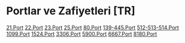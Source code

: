 # Portlar ve Zafiyetleri [TR]

<a href="https://www.youtube.com/watch?v=79sCg7wk5rI&list=PLolWu2T8ZB9I-ILYyenqovDPlx7PRZmeK">21.Port</a>
<a href="https://www.youtube.com/watch?v=wTBvNw1lwd0&list=PLolWu2T8ZB9I-ILYyenqovDPlx7PRZmeK&index=2">22.Port</a>
<a href="https://www.youtube.com/watch?v=s_PWj8Y2V48&list=PLolWu2T8ZB9I-ILYyenqovDPlx7PRZmeK&index=3">23.Port</a>
<a href="https://www.youtube.com/watch?v=7TPBN2pVpoA&list=PLolWu2T8ZB9I-ILYyenqovDPlx7PRZmeK&index=4">25.Port</a>
<a href="https://www.youtube.com/watch?v=VBaoIYSAhPw&list=PLolWu2T8ZB9I-ILYyenqovDPlx7PRZmeK&index=5">80.Port</a>
<a href="https://www.youtube.com/watch?v=fZpeDQ98DYY&list=PLolWu2T8ZB9I-ILYyenqovDPlx7PRZmeK&index=6">139-445.Port</a>
<a href="https://www.youtube.com/watch?v=V_JwcANdeH0&list=PLolWu2T8ZB9I-ILYyenqovDPlx7PRZmeK&index=7">512-513-514.Port</a>
<a href="https://www.youtube.com/watch?v=t93Kl2Ikrx0&list=PLolWu2T8ZB9I-ILYyenqovDPlx7PRZmeK&index=8">1099.Port</a>
<a href="https://www.youtube.com/watch?v=upS8IjKlufk&list=PLolWu2T8ZB9I-ILYyenqovDPlx7PRZmeK&index=9">1524.Port</a>
<a href="https://www.youtube.com/watch?v=oNkHZlZOqb4&list=PLolWu2T8ZB9I-ILYyenqovDPlx7PRZmeK&index=10">3306.Port</a>
<a href="https://www.youtube.com/watch?v=ZMP3A03Iz60&list=PLolWu2T8ZB9I-ILYyenqovDPlx7PRZmeK&index=11">5900.Port</a>
<a href="https://www.youtube.com/watch?v=baXocC0miEA&list=PLolWu2T8ZB9I-ILYyenqovDPlx7PRZmeK&index=12">6667.Port</a>
<a href="https://www.youtube.com/watch?v=Ues4IgYPX5w&list=PLolWu2T8ZB9I-ILYyenqovDPlx7PRZmeK&index=13">8180.Port</a>
